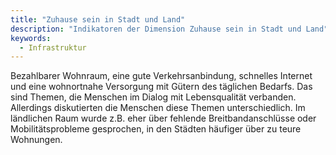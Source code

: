```yaml
---
title: "Zuhause sein in Stadt und Land"
description: "Indikatoren der Dimension Zuhause sein in Stadt und Land"
keywords:
  - Infrastruktur
---
```


Bezahlbarer Wohnraum, eine gute Verkehrsanbindung, schnelles Internet und eine wohnortnahe Versorgung mit Gütern des täglichen Bedarfs. Das sind Themen, die Menschen im Dialog mit Lebensqualität verbanden. Allerdings diskutierten die Menschen diese Themen unterschiedlich. Im ländlichen Raum wurde z.B. eher über fehlende Breitbandanschlüsse oder Mobilitätsprobleme gesprochen, in den Städten häufiger über zu teure Wohnungen.
